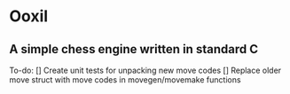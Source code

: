 # Ooxil

## A simple chess engine written in standard C



To-do:
[] Create unit tests for unpacking new move codes
[] Replace older move struct with move codes in movegen/movemake functions

